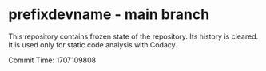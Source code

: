 # prefixdevname - main branch

This repository contains frozen state of the repository.
Its history is cleared. It is used only for static code
analysis with Codacy.

Commit Time: 1707109808